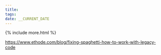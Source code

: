 ```yaml
---
title: 
tags: 
date: __CURRENT_DATE
---
```


{% include more.html %}

https://www.ethode.com/blog/fixing-spaghetti-how-to-work-with-legacy-code
